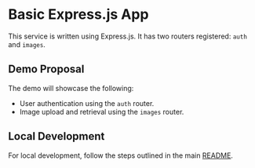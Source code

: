 # Basic Express.js App

This service is written using Express.js. It has two routers registered: `auth` and `images`.

## Demo Proposal

The demo will showcase the following:
- User authentication using the `auth` router.
- Image upload and retrieval using the `images` router.

## Local Development
For local development, follow the steps outlined in the main [README](../../README.md#local-development).
